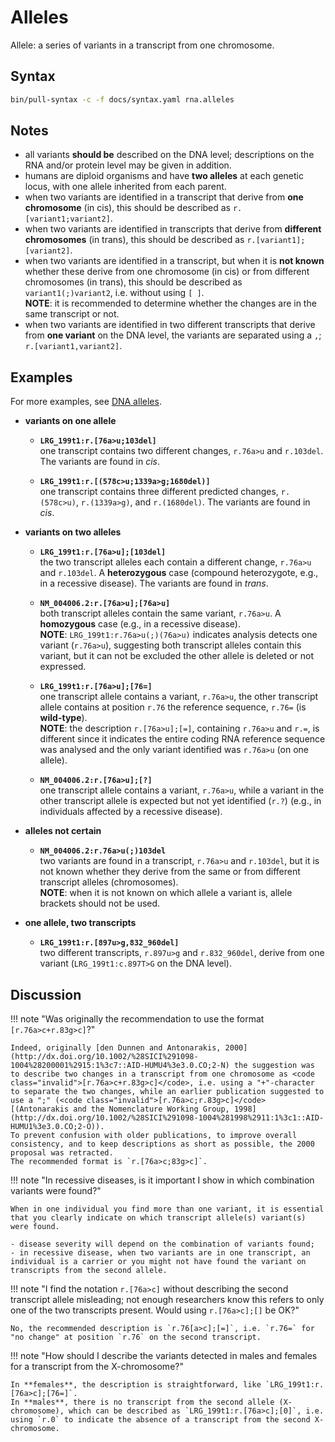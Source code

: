 # Alleles

<!-- ## Definition -->

Allele: a series of variants in a transcript from one chromosome.

## Syntax

```sh exec="true"
bin/pull-syntax -c -f docs/syntax.yaml rna.alleles
```

## Notes

- all variants **should be** described on the DNA level; descriptions on the RNA and/or protein level may be given in addition.
- humans are diploid organisms and have **two alleles** at each genetic locus, with one allele inherited from each parent.
- when two variants are identified in a transcript that derive from **one chromosome** (in cis), this should be described as `r.[variant1`<code class="spot1">;</code>`variant2]`.
- when two variants are identified in transcripts that derive from **different chromosomes** (in trans), this should be described as `r.[variant1]`<code class="spot1">;</code>`[variant2]`.
- when two variants are identified in a transcript, but when it is **not known** whether these derive from one chromosome (in cis) or from different chromosomes (in trans), this should be described as `variant1`<code class="spot1">(;)</code>`variant2`, i.e. without using `[ ]`.<br>
  **NOTE**: it is recommended to determine whether the changes are in the same transcript or not.
- when two variants are identified in two different transcripts that derive from **one variant** on the DNA level, the variants are separated using a `,`; `r.[variant1`<code class="spot1">,</code>`variant2]`.

## Examples

For more examples, see [DNA alleles](../DNA/alleles.md).

- **variants on one allele**
    - **`LRG_199t1:r.[76a>u;103del]`**<br>
      one transcript contains two different changes, `r.76a>u` and `r.103del`.
      The variants are found in _cis_.

    - **`LRG_199t1:r.[(578c>u;1339a>g;1680del)]`**<br>
      one transcript contains three different predicted changes, `r.(578c>u)`, `r.(1339a>g)`, and `r.(1680del)`.
      The variants are found in _cis_.

- **variants on two alleles**
    - **`LRG_199t1:r.[76a>u];[103del]`**<br>
      the two transcript alleles each contain a different change, `r.76a>u` and `r.103del`.
      A **heterozygous** case (compound heterozygote, e.g., in a recessive disease).
      The variants are found in _trans_.

    - **`NM_004006.2:r.[76a>u];[76a>u]`**<br>
      both transcript alleles contain the same variant, `r.76a>u`.
      A **homozygous** case (e.g., in a recessive disease).<br>
      **NOTE**: `LRG_199t1:r.76a>u(;)(76a>u)` indicates analysis detects one variant (`r.76a>u`), suggesting both transcript alleles contain this variant, but it can not be excluded the other allele is deleted or not expressed.

    - **`LRG_199t1:r.[76a>u];[76=]`**<br>
      one transcript allele contains a variant, `r.76a>u`, the other transcript allele contains at position `r.76` the reference sequence, `r.76=` (is **wild-type**).<br>
      **NOTE**: the description `r.[76a>u];[=]`, containing `r.76a>u` and `r.=`, is different since it indicates the entire coding RNA reference sequence was analysed and the only variant identified was `r.76a>u` (on one allele).

    - **`NM_004006.2:r.[76a>u];[?]`**<br>
      one transcript allele contains a variant, `r.76a>u`, while a variant in the other transcript allele is expected but not yet identified (`r.?`) (e.g., in individuals affected by a recessive disease).

- **alleles not certain**
    - **`NM_004006.2:r.76a>u(;)103del`**<br>
      two variants are found in a transcript, `r.76a>u` and `r.103del`, but it is not known whether they derive from the same or from different transcript alleles (chromosomes).<br>
      **NOTE**: when it is not known on which allele a variant is, allele brackets should not be used.

- **one allele, two transcripts**
    - **`LRG_199t1:r.[897u>g,832_960del]`**<br>
      two different transcripts, `r.897u>g` and `r.832_960del`, derive from one variant (`LRG_199t1:c.897T>G` on the DNA level).

## Discussion

!!! note "Was originally the recommendation to use the format <code class="invalid">[r.76a>c+r.83g>c]</code>?"

    Indeed, originally [den Dunnen and Antonarakis, 2000](http://dx.doi.org/10.1002/%28SICI%291098-1004%28200001%2915:1%3c7::AID-HUMU4%3e3.0.CO;2-N) the suggestion was to describe two changes in a transcript from one chromosome as <code class="invalid">[r.76a>c+r.83g>c]</code>, i.e. using a "+"-character to separate the two changes, while an earlier publication suggested to use a ";" (<code class="invalid">[r.76a>c;r.83g>c]</code> [(Antonarakis and the Nomenclature Working Group, 1998](http://dx.doi.org/10.1002/%28SICI%291098-1004%281998%2911:1%3c1::AID-HUMU1%3e3.0.CO;2-O)).
    To prevent confusion with older publications, to improve overall consistency, and to keep descriptions as short as possible, the 2000 proposal was retracted.
    The recommended format is `r.[76a>c;83g>c]`.

!!! note "In recessive diseases, is it important I show in which combination variants were found?"

    When in one individual you find more than one variant, it is essential that you clearly indicate on which transcript allele(s) variant(s) were found.

    - disease severity will depend on the combination of variants found;
    - in recessive disease, when two variants are in one transcript, an individual is a carrier or you might not have found the variant on transcripts from the second allele.

!!! note "I find the notation <code class="invalid">r.[76a>c]</code> without describing the second transcript allele misleading; not enough researchers know this refers to only one of the two transcripts present. Would using <code class="invalid">r.[76a>c];[]</code> be OK?"

    No, the recommended description is `r.76[a>c];[=]`, i.e. `r.76=` for "no change" at position `r.76` on the second transcript.

!!! note "How should I describe the variants detected in males and females for a transcript from the X-chromosome?"

    In **females**, the description is straightforward, like `LRG_199t1:r.[76a>c];[76=]`.
    In **males**, there is no transcript from the second allele (X-chromosome), which can be described as `LRG_199t1:r.[76a>c];[0]`, i.e. using `r.0` to indicate the absence of a transcript from the second X-chromosome.
